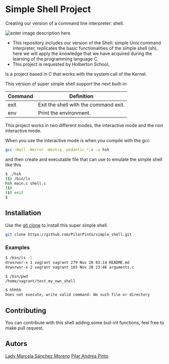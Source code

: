 # Simple Shell Project
Creating our version of a command line interpreter: shell.

![enter image description here](https://lh3.googleusercontent.com/BuM-_w8ugAH-PE3DHEU5866JZ3T888WrKipcQPzpcCBZt9xWSU1SZ5y94BMGoDwWrrSlFUp9MN4 "README")
- This repository includes our version of the Shell: simple Unix command interpreter, replicates the basic functionalities of the simple shell (sh), here we will apply the knowledge that we have acquired during the learning of the programming language C.
- This project is requested by Holberton School.

Is a project based in C that works with the system call of the Kernel.

This version of super simple shell support the next built-in

| Command             | Definition                                                                                |
| ------------------- | ----------------------------------------------------------------------------------------- |
| exit            | Exit the shell with the command exit.                                          |
| env                 | Print the environment.                                                                    |

This project works in two different modes, the interactive mode and the non interactive mode.

When you use the interactive mode is when you compile with the gcc
```bash
gcc -Wall -Werror -Wextra -pedantic *.c -o hsh
```
and then create and executable file that can use to emulate the simple shell like this


```sh
$ ./hsh
($) /bin/ls
hsh main.c shell.c
($)
($) exit
$
```

## Installation

Use the [git clone](https://github.com/PilarPinto/simple_shell.git) to install this super simple shell.

```bash
git clone https://github.com/PilarPinto/simple_shell.git
```
### Examples

```sh
$ /bin/ls -l
drwxrwxr-x 1 vagrant vagrant 279 Nov 20 03:14 README.md
drwxrwxr-x 2 vagrant vagrant 165 Nov 20 23:46 arguments.c
```

```sh
$ /bin/pwd
/home/vagrant/test_my_own_shell
```

```sh
$ hhhhh
Does not execute, write valid command: No such file or directory
```


## Contributing
You can contribute with this shell adding some buil-int functions, feel free to make pull request.

## Autors
[Lady Marcela Sánchez Moreno](https://github.com/marcewp15)
[Pilar Andrea Pinto](https://github.com/PilarPinto)

